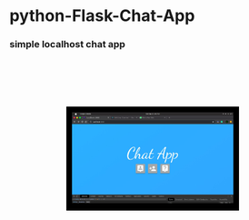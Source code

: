 # python-Flask-Chat-App
### simple localhost chat app
<div style="padding:10px;background-color:#000;margin:100px">
<img src="./screen/IMG-20190924-WA0012.jpg">
</div>
